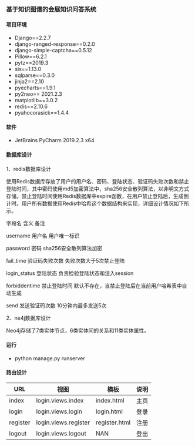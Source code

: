 ### 基于知识图谱的会展知识问答系统
#### 项目环境
* Django==2.2.7
* django-ranged-response==0.2.0
* django-simple-captcha==0.5.12
* Pillow==6.2.1
* pytz==2019.3
* six==1.13.0
* sqlparse==0.3.0
* jinja2==2.10
* pyecharts==1.9.1
* py2neo== 2021.2.3
* matplotlib==3.0.2
* redis==2.10.6
* pyahocorasick==1.4.4


#### 软件
* JetBrains PyCharm 2019.2.3 x64

#### 数据库设计
1、redis数据库设计 

使用Redis数据库存放了用户的用户名、密码、登陆状态、验证码失败次数和禁止登陆时间，其中密码使用md5加密算法中，sha256安全散列算法，以非明文方式存储。禁止登陆时间使用Redis数据库中expire函数，在用户禁止登陆后，生成倒计时。用户所有数据使用Redis中哈希这个数据结构来实现，详细设计情况如下所示。

字段名	含义	备注

username	用户名	用户唯一标识

password	密码	sha256安全散列算法加密

fail_time	验证码失败次数	失败次数大于5次禁止登陆

login_status	登陆状态	负责检验登陆状态和注入session

forbiddentime	禁止登陆时间	默认不存在，当禁止登陆后在当前用户哈希表中自动生成

send	发送验证码次数	10分钟内最多发送5次

2、ne4j数据库设计

Neo4j存储了7类实体节点，6类实体间的关系和11类实体属性。
#### 运行
* python manage.py runserver

#### 路由设计
URL|视图|模板|说明
-|-|-|-
index|login.views.index|index.html|主页
login|login.views.login|login.html|登录
register|login.views.register|register.html|注册
logout|login.views.logout|NAN|登出
